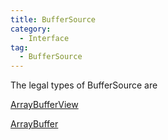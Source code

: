 ```yaml
---
title: BufferSource
category:
  - Interface
tag:
  - BufferSource
---
```



The legal types of BufferSource are

[ArrayBufferView](https://www.javascripture.com/ArrayBufferView)

[ArrayBuffer](https://developer.mozilla.org/en-US/docs/Web/JavaScript/Reference/Global_Objects/ArrayBuffer)


